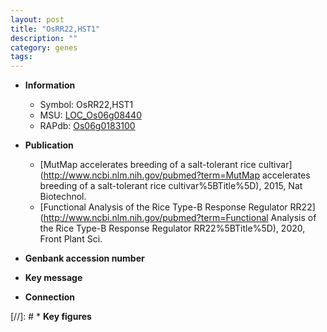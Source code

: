 ```yaml
---
layout: post
title: "OsRR22,HST1"
description: ""
category: genes
tags: 
---
```


* **Information**  
    + Symbol: OsRR22,HST1  
    + MSU: [LOC_Os06g08440](http://rice.uga.edu/cgi-bin/ORF_infopage.cgi?orf=LOC_Os06g08440)  
    + RAPdb: [Os06g0183100](http://rapdb.dna.affrc.go.jp/viewer/gbrowse_details/irgsp1?name=Os06g0183100)  

* **Publication**  
    + [MutMap accelerates breeding of a salt-tolerant rice cultivar](http://www.ncbi.nlm.nih.gov/pubmed?term=MutMap accelerates breeding of a salt-tolerant rice cultivar%5BTitle%5D), 2015, Nat Biotechnol.
    + [Functional Analysis of the Rice Type-B Response Regulator RR22](http://www.ncbi.nlm.nih.gov/pubmed?term=Functional Analysis of the Rice Type-B Response Regulator RR22%5BTitle%5D), 2020, Front Plant Sci.

* **Genbank accession number**  

* **Key message**  

* **Connection**  

[//]: # * **Key figures**  



